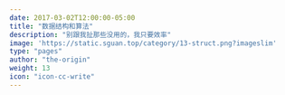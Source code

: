```yaml
---
date: 2017-03-02T12:00:00-05:00
title: "数据结构和算法"
description: "别跟我扯那些没用的，我只要效率"
image: 'https://static.sguan.top/category/13-struct.png?imageslim'
type: "pages"
author: "the-origin"
weight: 13
icon: "icon-cc-write"
---
```

